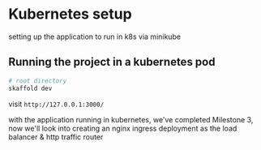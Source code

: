 # Kubernetes setup

setting up the application to run in k8s via minikube

## Running the project in a kubernetes pod

```bash
# root directory
skaffold dev
```

visit `http://127.0.0.1:3000/`

with the application running in kubernetes, we've completed Milestone 3, now we'll look into creating an nginx ingress deployment as the load balancer & http traffic router